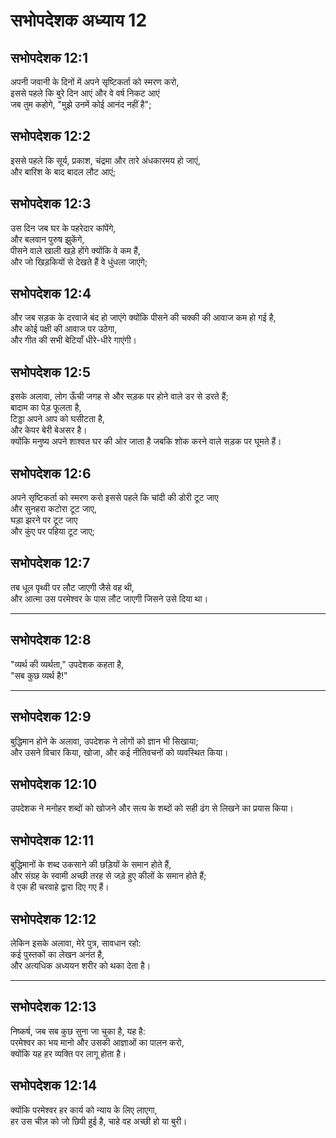 # सभोपदेशक अध्याय 12

## सभोपदेशक 12:1

अपनी जवानी के दिनों में अपने सृष्टिकर्ता को स्मरण करो,  
इससे पहले कि बुरे दिन आएं और वे वर्ष निकट आएं  
जब तुम कहोगे, "मुझे उनमें कोई आनंद नहीं है";

## सभोपदेशक 12:2

इससे पहले कि सूर्य, प्रकाश, चंद्रमा और तारे अंधकारमय हो जाएं,  
और बारिश के बाद बादल लौट आएं;

## सभोपदेशक 12:3

उस दिन जब घर के पहरेदार कांपेंगे,  
और बलवान पुरुष झुकेंगे,  
पीसने वाले खाली खड़े होंगे क्योंकि वे कम हैं,  
और जो खिड़कियों से देखते हैं वे धुंधला जाएंगे;

## सभोपदेशक 12:4

और जब सड़क के दरवाजे बंद हो जाएंगे क्योंकि पीसने की चक्की की आवाज कम हो गई है,  
और कोई पक्षी की आवाज पर उठेगा,  
और गीत की सभी बेटियाँ धीरे-धीरे गाएंगी।

## सभोपदेशक 12:5

इसके अलावा, लोग ऊँची जगह से और सड़क पर होने वाले डर से डरते हैं;  
बादाम का पेड़ फूलता है,  
टिड्डा अपने आप को घसीटता है,  
और केपर बेरी बेअसर है।  
क्योंकि मनुष्य अपने शाश्वत घर की ओर जाता है जबकि शोक करने वाले सड़क पर घूमते हैं।

## सभोपदेशक 12:6

अपने सृष्टिकर्ता को स्मरण करो इससे पहले कि चांदी की डोरी टूट जाए  
और सुनहरा कटोरा टूट जाए,  
घड़ा झरने पर टूट जाए  
और कुंए पर पहिया टूट जाए;

## सभोपदेशक 12:7

तब धूल पृथ्वी पर लौट जाएगी जैसे वह थी,  
और आत्मा उस परमेश्वर के पास लौट जाएगी जिसने उसे दिया था।

---

## सभोपदेशक 12:8

"व्यर्थ की व्यर्थता," उपदेशक कहता है,  
"सब कुछ व्यर्थ है!"

---

## सभोपदेशक 12:9

बुद्धिमान होने के अलावा, उपदेशक ने लोगों को ज्ञान भी सिखाया;  
और उसने विचार किया, खोजा, और कई नीतिवचनों को व्यवस्थित किया।

## सभोपदेशक 12:10

उपदेशक ने मनोहर शब्दों को खोजने और सत्य के शब्दों को सही ढंग से लिखने का प्रयास किया।

## सभोपदेशक 12:11

बुद्धिमानों के शब्द उकसाने की छड़ियों के समान होते हैं,  
और संग्रह के स्वामी अच्छी तरह से जड़े हुए कीलों के समान होते हैं;  
वे एक ही चरवाहे द्वारा दिए गए हैं।

## सभोपदेशक 12:12

लेकिन इसके अलावा, मेरे पुत्र, सावधान रहो:  
कई पुस्तकों का लेखन अनंत है,  
और अत्यधिक अध्ययन शरीर को थका देता है।

---

## सभोपदेशक 12:13

निष्कर्ष, जब सब कुछ सुना जा चुका है, यह है:  
परमेश्वर का भय मानो और उसकी आज्ञाओं का पालन करो,  
क्योंकि यह हर व्यक्ति पर लागू होता है।

## सभोपदेशक 12:14

क्योंकि परमेश्वर हर कार्य को न्याय के लिए लाएगा,  
हर उस चीज़ को जो छिपी हुई है, चाहे वह अच्छी हो या बुरी।
